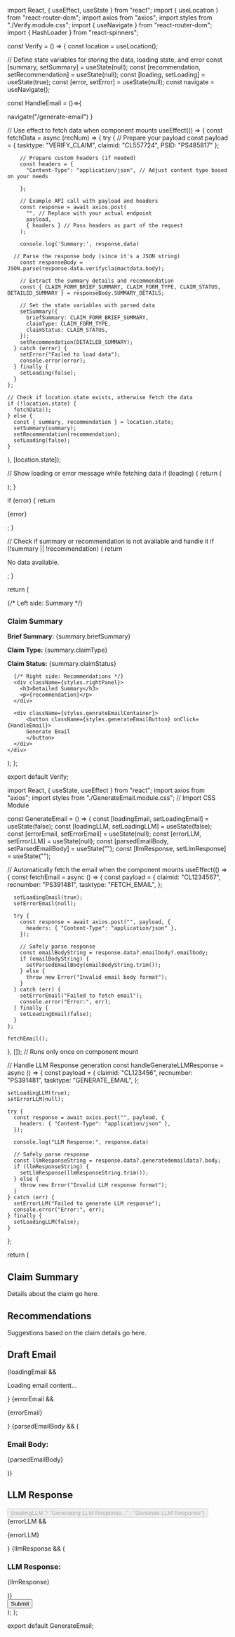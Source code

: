 
import React, { useEffect, useState } from "react";
import { useLocation } from "react-router-dom";
import axios from "axios";
import styles from "./Verify.module.css";
import { useNavigate } from "react-router-dom";
import { HashLoader } from "react-spinners";


const Verify = () => {
  const location = useLocation();
  

  // Define state variables for storing the data, loading state, and error
  const [summary, setSummary] = useState(null);
  const [recommendation, setRecommendation] = useState(null);
  const [loading, setLoading] = useState(true);
  const [error, setError] = useState(null);
      const navigate = useNavigate();


const HandleEmail = ()=>{
    
 navigate("/generate-email")
}

  // Use effect to fetch data when component mounts
  useEffect(() => {
    const fetchData = async (recNum) => {
      try {
        // Prepare your payload
        const payload = {
         tasktype: "VERIFY_CLAIM",
         claimid: "CL557724",
         PSID: "PS485817" 
        };

        // Prepare custom headers (if needed)
        const headers = {
          "Content-Type": "application/json", // Adjust content type based on your needs

        };

        // Example API call with payload and headers
        const response = await axios.post(
          "", // Replace with your actual endpoint
          payload,
          { headers } // Pass headers as part of the request
        );
        
        console.log('Summary:', response.data)

      // Parse the response body (since it's a JSON string)
        const responseBody = JSON.parse(response.data.verifyclaimactdata.body);

        // Extract the summary details and recommendation
        const { CLAIM_FORM_BRIEF_SUMMARY, CLAIM_FORM_TYPE, CLAIM_STATUS, DETAILED_SUMMARY } = responseBody.SUMMARY_DETAILS;

        // Set the state variables with parsed data
        setSummary({
          briefSummary: CLAIM_FORM_BRIEF_SUMMARY,
          claimType: CLAIM_FORM_TYPE,
          claimStatus: CLAIM_STATUS,
        });
        setRecommendation(DETAILED_SUMMARY);
      } catch (error) {
        setError("Failed to load data");
        console.error(error);
      } finally {
        setLoading(false);
      }
    };

    // Check if location.state exists, otherwise fetch the data
    if (!location.state) {
      fetchData();
    } else {
      const { summary, recommendation } = location.state;
      setSummary(summary);
      setRecommendation(recommendation);
      setLoading(false);
    }
  }, [location.state]);

  // Show loading or error message while fetching data
 if (loading) {
    return (
      <div className={styles.spinnerContainer}>
          <HashLoader color="#0f5fdc" size={40} />
      </div>
    );
  }

  if (error) {
    return <p>{error}</p>;
  }

  // Check if summary or recommendation is not available and handle it
  if (!summary || !recommendation) {
    return <p>No data available.</p>;
  }

  return (
    <div className={styles.verifyContainer}>
      {/* Left side: Summary */}
      <div className={styles.leftPanel}>
        <h3>Claim Summary</h3>
        <p><strong>Brief Summary:</strong> {summary.briefSummary}</p>
        <p><strong>Claim Type:</strong> {summary.claimType}</p>
        <p><strong>Claim Status:</strong> {summary.claimStatus}</p>
      </div>

      {/* Right side: Recommendations */}
      <div className={styles.rightPanel}>
        <h3>Detailed Summary</h3>
        <p>{recommendation}</p>
      </div>
      
      <div className={styles.genrateEmailContainer}>
          <button className={styles.generateEmailButton} onClick={HandleEmail}>
          Generate Email
          </button>
      </div>
    </div>
  );
};

export default Verify;






import React, { useState, useEffect } from "react";
import axios from "axios";
import styles from "./GenerateEmail.module.css"; // Import CSS Module

const GenerateEmail = () => {
  const [loadingEmail, setLoadingEmail] = useState(false);
  const [loadingLLM, setLoadingLLM] = useState(false);
  const [errorEmail, setErrorEmail] = useState(null);
  const [errorLLM, setErrorLLM] = useState(null);
  const [parsedEmailBody, setParsedEmailBody] = useState("");
  const [llmResponse, setLlmResponse] = useState("");

  // Automatically fetch the email when the component mounts
  useEffect(() => {
    const fetchEmail = async () => {
      const payload = {
        claimid: "CL1234567",
        recnumber: "PS391481",
        tasktype: "FETCH_EMAIL",
      };

      setLoadingEmail(true);
      setErrorEmail(null);

      try {
        const response = await axios.post("", payload, {
          headers: { "Content-Type": "application/json" },
        });

        // Safely parse response
        const emailBodyString = response.data?.emailbody?.emailbody;
        if (emailBodyString) {
          setParsedEmailBody(emailBodyString.trim());
        } else {
          throw new Error("Invalid email body format");
        }
      } catch (err) {
        setErrorEmail("Failed to fetch email");
        console.error("Error:", err);
      } finally {
        setLoadingEmail(false);
      }
    };

    fetchEmail();
  }, []); // Runs only once on component mount

  // Handle LLM Response generation
  const handleGenerateLLMResponse = async () => {
    const payload = {
      claimid: "CL123456",
      recnumber: "PS391481",
      tasktype: "GENERATE_EMAIL",
    };

    setLoadingLLM(true);
    setErrorLLM(null);

    try {
      const response = await axios.post("", payload, {
        headers: { "Content-Type": "application/json" },
      });
      
      console.log("LLM Response:", response.data)

      // Safely parse response
      const llmResponseString = response.data?.generatedemaildata?.body;
      if (llmResponseString) {
        setLlmResponse(llmResponseString.trim());
      } else {
        throw new Error("Invalid LLM response format");
      }
    } catch (err) {
      setErrorLLM("Failed to generate LLM response");
      console.error("Error:", err);
    } finally {
      setLoadingLLM(false);
    }
  };

  return (
    <div className={styles.container}>
      <div className={styles.leftSection}>
        <div className={styles.sectionWindow}>
          <h2>Claim Summary</h2>
          <p>Details about the claim go here.</p>
        </div>
        <div className={styles.sectionWindow}>
          <h2>Recommendations</h2>
          <p>Suggestions based on the claim details go here.</p>
        </div>
      </div>
      <div className={styles.rightSection}>
        <div className={styles.sectionWindow}>
          <h2>Draft Email</h2>
          {loadingEmail && <p>Loading email content...</p>}
          {errorEmail && <p className={styles.errorText}>{errorEmail}</p>}
          {parsedEmailBody && (
            <div className={styles.emailPreview}>
              <h3>Email Body:</h3>
              <p className={styles.emailContent}>{parsedEmailBody}</p>
            </div>
          )}
        </div>
        <div className={styles.sectionWindow}>
          <h2>LLM Response</h2>
          <button
            className={styles.generateButton}
            onClick={handleGenerateLLMResponse}
            disabled={loadingLLM}
          >
            {loadingLLM ? "Generating LLM Response..." : "Generate LLM Response"}
          </button>
          {errorLLM && <p className={styles.errorText}>{errorLLM}</p>}
          {llmResponse && (
            <div className={styles.emailPreview}>
              <h3>LLM Response:</h3>
              <p className={styles.emailContent}>{llmResponse}</p>
            </div>
          )}
        </div>
        <button className={styles.submitButton}>Submit</button>
      </div>
    </div>
  );
};

export default GenerateEmail;

